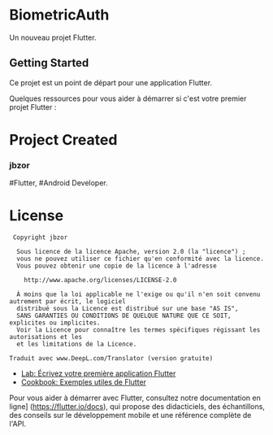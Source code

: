 # BiometricAuth

Un nouveau projet Flutter.

## Getting Started

Ce projet est un point de départ pour une application Flutter.

Quelques ressources pour vous aider à démarrer si c'est votre premier projet Flutter :


# Project Created
### jbzor
 #Flutter, #Android Developer.
 

 

# License
```
 Copyright jbzor

  Sous licence de la licence Apache, version 2.0 (la "licence") ;
  vous ne pouvez utiliser ce fichier qu'en conformité avec la licence.
  Vous pouvez obtenir une copie de la licence à l'adresse

    http://www.apache.org/licenses/LICENSE-2.0

  À moins que la loi applicable ne l'exige ou qu'il n'en soit convenu autrement par écrit, le logiciel
  distribué sous la Licence est distribué sur une base "AS IS",
  SANS GARANTIES OU CONDITIONS DE QUELQUE NATURE QUE CE SOIT, explicites ou implicites.
  Voir la Licence pour connaître les termes spécifiques régissant les autorisations et les
  et les limitations de la Licence.

Traduit avec www.DeepL.com/Translator (version gratuite)
```

- [Lab: Écrivez votre première application Flutter](https://flutter.io/docs/get-started/codelab)
- [Cookbook: Exemples utiles de Flutter](https://flutter.io/docs/cookbook)

Pour vous aider à démarrer avec Flutter, consultez notre 
documentation en ligne] (https://flutter.io/docs), qui propose des didacticiels, 
des échantillons, des conseils sur le développement mobile et une référence complète de l'API.
